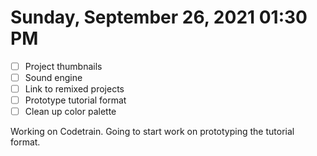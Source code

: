 # Sunday, September 26, 2021 01:30 PM
- [ ] Project thumbnails
- [ ] Sound engine
- [ ] Link to remixed projects
- [ ] Prototype tutorial format
- [ ] Clean up color palette

Working on Codetrain. Going to start work on prototyping the tutorial format.
